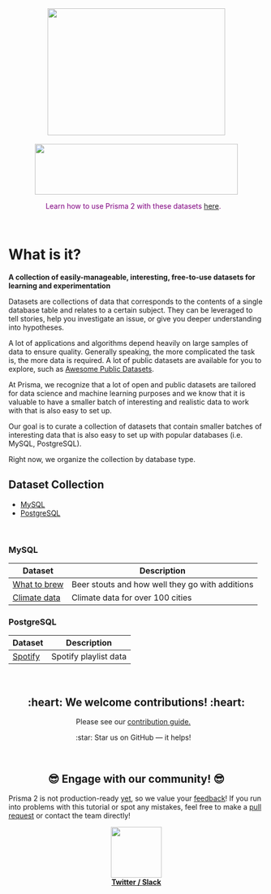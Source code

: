 <div align="center">
	<img width="350" height="250" src="https://i.imgur.com/PUTL6O6.png">
	<br><br>
</div>
<div align="center">
    <img width="400" height="100" src="https://i.imgur.com/26LS52P.png">
	<br>		
</div>
<p align="center" style="color:purple">
	Learn how to use Prisma 2 with these datasets <a href="use-with-prisma.md">here</a>.&nbsp;&nbsp;&nbsp;
</p><br>


# What is it?  

**A collection of easily-manageable, interesting, free-to-use datasets for learning and experimentation**

Datasets are collections of data that corresponds to the contents of a single database table and relates to a certain subject.  They can be leveraged to tell stories, help you investigate an issue, or give you deeper understanding into hypotheses.   

A lot of applications and algorithms depend heavily on large samples of data to ensure quality.  Generally speaking, the more complicated the task is, the more data is required. A lot of public datasets are available for you to explore, such as [Awesome Public Datasets](https://github.com/awesomedata/awesome-public-datasets).

At Prisma, we recognize that a lot of open and public datasets are tailored for data science and machine learning purposes and we know that it is valuable to have a smaller batch of interesting and realistic data to work with that is also easy to set up. 

Our goal is to curate a collection of datasets that contain smaller batches of interesting data that is also easy to set up with popular databases (i.e. MySQL, PostgreSQL). 

Right now, we organize the collection by database type. 

## Dataset Collection

- [MySQL](#MySQL)
- [PostgreSQL](#PostgreSQL)

<br>

### MySQL

| Dataset                                                                                       |  Description                                    |
|-----------------------------------------------------------------------------------------------|-------------------------------------------------|
|[What to brew](https://github.com/infoverload/datasets/tree/master/datasets/mysql/what-to-brew)| Beer stouts and how well they go with additions |
|[Climate data](https://github.com/infoverload/datasets/tree/master/datasets/mysql/climate)     | Climate data for over 100 cities                |

### PostgreSQL

| Dataset                                                                                       |  Description          |
|-----------------------------------------------------------------------------------------------|-----------------------|
|[Spotify](https://github.com/infoverload/datasets/tree/master/datasets/postgresql/spotify)     | Spotify playlist data |

<br>

<h2 align="center"> :heart: We welcome contributions! :heart: </h2>

<p align="center">
	Please see our <a href="contributing.md">contribution guide.</a>&nbsp;&nbsp;&nbsp;
</p>
<p align="center">
	:star: Star us on GitHub — it helps!&nbsp;&nbsp;&nbsp;
</p><br>



<h2 align="center"> 😎  Engage with our community!  😎 </h2>

<p>

Prisma 2 is not production-ready [yet](https://github.com/prisma/prisma2/blob/master/docs/limitations.md), so we value your [feedback](https://github.com/prisma/prisma2/blob/master/docs/prisma2-feedback.md)! If you run into problems with this tutorial or spot any mistakes, feel free to make a [pull request](https://github.com/infoverload/datasets/pulls) or contact the team directly!

</p>

<div align="center">
  <img width="100" height="100" src="https://media.giphy.com/media/ja0GIbM7tPVQws8xJK/giphy.gif"><br>
  <strong><a href="https://twitter.com/prisma">Twitter / </a></strong>
  <strong><a href="https://slack.prisma.io">Slack</a></strong>
</div>
